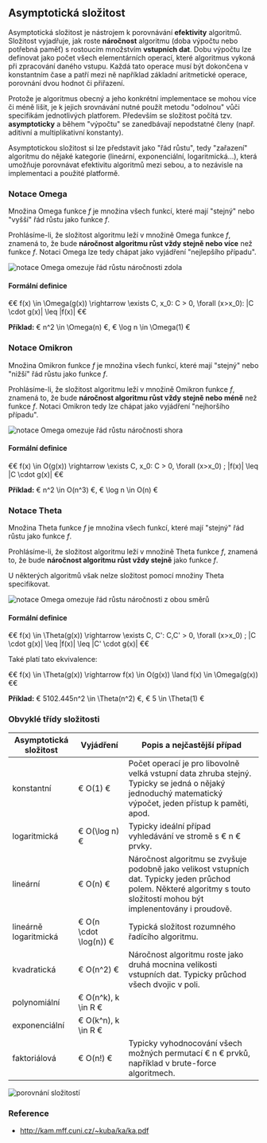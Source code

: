 ## Asymptotická složitost

Asymptotická složitost je nástrojem k porovnávání **efektivity** algoritmů. Složitost vyjadřuje, jak roste **náročnost** algoritmu (doba výpočtu nebo potřebná paměť) s rostoucím množstvím **vstupních dat**. Dobu výpočtu lze definovat jako počet všech elementárních operací, které algoritmus vykoná při zpracování daného vstupu. Každá tato operace musí být dokončena v konstantním čase a patří mezi ně například základní aritmetické operace, porovnání dvou hodnot či přiřazení.

Protože je algoritmus obecný a jeho konkrétní implementace se mohou více či méně lišit, je k jejich srovnávání nutné použít metodu "odolnou" vůči specifikám jednotlivých platforem. Především se složitost počítá tzv. **asymptoticky** a během "výpočtu" se zanedbávají nepodstatné členy (např. aditivní a multiplikativní konstanty).

Asymptotickou složitost si lze představit jako "řád růstu", tedy "zařazení" algoritmu do nějaké kategorie (lineární, exponenciální, logaritmická...), která umožňuje porovnávat efektivitu algoritmů mezi sebou, a to nezávisle na implementaci a použité platformě.

### Notace Omega

Množina Omega funkce *f* je množina všech funkcí, které mají "stejný" nebo "vyšší" řád růstu jako funkce *f*.

Prohlásíme-li, že složitost algoritmu leží v množině Omega funkce *f*, znamená to, že bude **náročnost algoritmu růst vždy stejně nebo více** než funkce *f*. Notaci Omega lze tedy chápat jako vyjádření "nejlepšího případu".

![notace Omega omezuje řád růstu náročnosti zdola](bigo_omega.png)

#### Formální definice

€€ 
f(x) \in \Omega(g(x)) \rightarrow \exists C, x_0: C > 0, \forall (x>x_0): |C \cdot g(x)| \leq |f(x)|
€€ 

**Příklad:** € n^2 \in \Omega(n) €, € \log n \in \Omega(1) €

### Notace Omikron

Množina Omikron funkce *f* je množina všech funkcí, které mají "stejný" nebo "nižší" řád růstu jako funkce *f*.

Prohlásíme-li, že složitost algoritmu leží v množině Omikron funkce *f*, znamená to, že bude **náročnost algoritmu růst vždy stejně nebo méně** než funkce *f*. Notaci Omikron tedy lze chápat jako vyjádření "nejhoršího případu".

![notace Omega omezuje řád růstu náročnosti shora](bigo_omicron.png)

#### Formální definice

€€ 
f(x) \in O(g(x)) \rightarrow \exists C, x_0: C > 0, \forall (x>x_0) \; |f(x)| \leq |C \cdot g(x)|
€€

**Příklad:** € n^2 \in O(n^3) €, € \log n \in O(n) €

### Notace Theta

Množina Theta funkce *f* je množina všech funkcí, které mají "stejný" řád růstu jako funkce *f*.

Prohlásíme-li, že složitost algoritmu leží v množině Theta funkce *f*, znamená to, že bude **náročnost algoritmu růst vždy stejně** jako funkce *f*.

U některých algoritmů však nelze složitost pomocí množiny Theta specifikovat.

![notace Omega omezuje řád růstu náročnosti z obou směrů](bigo_theta.png)

#### Formální definice

€€ 
f(x) \in \Theta(g(x)) \rightarrow \exists C, C': C,C' > 0, \forall (x>x_0) \; |C \cdot g(x)| \leq |f(x)| \leq |C' \cdot g(x)|
€€

Také platí tato ekvivalence:

€€
f(x) \in \Theta(g(x)) \rightarrow f(x) \in O(g(x)) \land f(x) \in \Omega(g(x))
€€

**Příklad:** € 5102.445n^2 \in \Theta(n^2) €, € 5 \in \Theta(1) €

### Obvyklé třídy složitosti

| Asymptotická složitost | Vyjádření | Popis a nejčastější případ
|---|---|---
| konstantní | € O(1) € | Počet operací je pro libovolně velká vstupní data zhruba stejný. Typicky se jedná o nějaký jednoduchý matematický výpočet, jeden přístup k paměti, apod.
| logaritmická | € O(\log n) € | Typicky ideální případ vyhledávání ve stromě s € n € prvky. |
| lineární | € O(n) € | Náročnost algoritmu se zvyšuje podobně jako velikost vstupních dat. Typicky jeden průchod polem. Některé algoritmy s touto složitostí mohou být implenentovány i proudově.
| lineárně logaritmická | € O(n \cdot \log(n)) € | Typická složitost rozumného řadícího algoritmu. |
| kvadratická | € O(n^2) € | Náročnost algoritmu roste jako druhá mocnina velikosti vstupních dat. Typicky průchod všech dvojic v poli.
| polynomiální | € O(n^k), k \in R € | |
| exponenciální | € O(k^n), k \in R € | |
| faktoriálová | € O(n!) € | Typicky vyhodnocování všech možných permutací € n € prvků, například v brute-force algoritmech. |

![porovnání složitostí](bigo.png)

### Reference

- http://kam.mff.cuni.cz/~kuba/ka/ka.pdf
